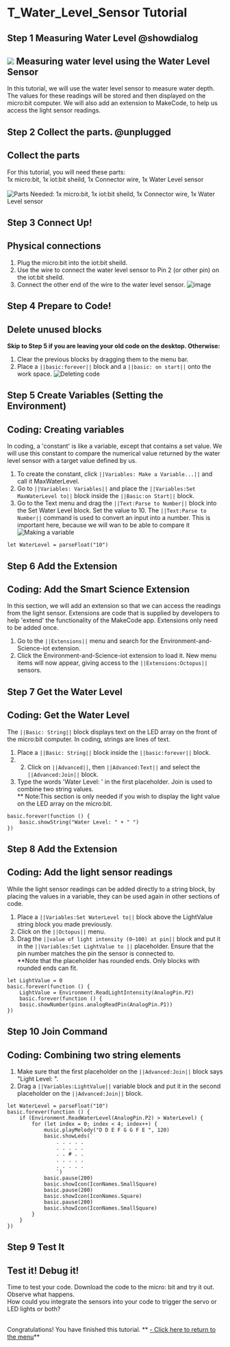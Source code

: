 # T_Water_Level_Sensor Tutorial

<!---------------------------------------------------------------
-------------Water Level Sensor TUTORIAL -  Incomplete ----------
----------------------------------------------------------------->

## Step 1 Measuring Water Level @showdialog

![](https://raw.githubusercontent.com/EarthEdSTEM/earthed-iot-programs-tutorials/master/Images/General/EarthEd_Horizontal_Logo.png)
Measuring water level using the Water Level Sensor
-------------------------------------------

In this tutorial, we will use the water level sensor to measure water depth. The values for these readings will be stored and then displayed on the micro:bit computer. We will also add an extension to MakeCode, to help us access the light sensor readings.

## Step 2 Collect the parts. @unplugged
Collect the parts
-----------------
For this tutorial, you will need these parts:<br>
1x micro:bit, 1x iot:bit sheild, 1x Connector wire, 1x Water Level sensor<br><br>
![Parts Needed: 1x micro:bit, 1x iot:bit sheild, 1x Connector wire, 1x Water Level sensor](https://raw.githubusercontent.com/EarthEdSTEM/earthed-iot-programs-tutorials/master/Images/T_Water_Level_Sensor/IoT_Water_Level_Sensor_Parts_List.png)
<br>

## Step 3 Connect Up!
Physical connections
--------------------
1. Plug the micro:bit into the iot:bit sheild.
2. Use the wire to connect the water level sensor to Pin 2 (or other pin) on the iot:bit sheild. 
3. Connect the other end of the wire to the water level sensor.
![image](https://raw.githubusercontent.com/EarthEdSTEM/earthed-iot-programs-tutorials/master/Images/T_Water_Level_Sensor/IoT_Water_Level_Sensor_Connections.png)

## Step 4 Prepare to Code!
Delete unused blocks
--------------------
**Skip to Step 5 if you are leaving your old code on the desktop. Otherwise:**
1. Clear the previous blocks by dragging them to the menu bar.
2. Place a ``||basic:forever||`` block and a ``||basic: on start||`` onto the work space.
![Deleting code](https://raw.githubusercontent.com/EarthEdSTEM/earthed-iot-programs-tutorials/master/Images/General/Delete_blocks.png)

## Step 5 Create Variables (Setting the Environment)
Coding: Creating variables
--------------------------
In coding, a 'constant' is like a variable, except that contains a set value. We will use this constant to compare the numerical value returned by the water level sensor with a target value defined by us.  
1. To create the constant, click ``||Variables: Make a Variable...||`` and call it MaxWaterLevel.
2. Go to ``||Variables: Variables||`` and place the ``||Variables:Set MaxWaterLevel to||`` block inside the ``||Basic:on Start||`` block.
3. Go to the Text menu and drag the ``||Text:Parse to Number||`` block into the Set Water Level block. Set the value to 10.
The ``||Text:Parse to Number||`` command is used to convert an input into a number. This is important here, because we will wan to be able to compare it 
![Making a variable](https://raw.githubusercontent.com/EarthEdSTEM/earthed-iot-programs-tutorials/master/Images/T_Water_Level_Sensor/IoT_Water_Level_Sensor_Create_Variable.png)

```blocks
let WaterLevel = parseFloat("10")
```

## Step 6 Add the Extension
Coding: Add the Smart Science Extension
----------------------------------------
In this section, we will add an extension so that we can access the readings from the light sensor. Extensions are code that is supplied by developers to help 'extend' the functionality of the MakeCode app. Extensions only need to be added once.
1. Go to the ``||Extensions||`` menu and search for the Environment-and-Science-iot extension. 
2. Click the Environment-and-Science-iot extension to load it. New menu items will now appear, giving access to the ``||Extensions:Octopus||`` sensors.

## Step 7 Get the Water Level
Coding: Get the Water Level
----------------------------------------
The ``||Basic: String||`` block displays text on the LED array on the front of the micro:bit computer. In coding, strings are lines of text. 
1. Place a ``||Basic: String||`` block inside the ``||basic:forever||`` block. 
2. 2. Click on ``||Advanced||``, then ``||Advanced:Text||`` and select the ``||Advanced:Join||`` block.
3. Type the words 'Water Level: ' in the first placeholder. Join is used to combine two string values.<br>
** Note:This section is only needed if you wish to display the light value on the LED array on the micro:bit.
```blocks
basic.forever(function () {
    basic.showString("Water Level: " + " ")
})
```

## Step 8 Add the Extension
Coding: Add the light sensor readings
-------------------------------------
While the light sensor readings can be added directly to a string block, by placing the values in a variable, they can be used again in other sections of code.
1. Place a ``||Variables:Set WaterLevel to||`` block above the LightValue string block you made previously.
2. Click on the ``||Octopus||`` menu.
3. Drag the ``||value of light intensity (0~100) at pin||`` block and put it in the ``||Variables:Set LightValue to ||`` placeholder. Ensure that the pin number matches the pin the sensor is connected to.
<br>**Note that the placeholder has rounded ends. Only blocks with rounded ends can fit.

```blocks
let LightValue = 0
basic.forever(function () {
    LightValue = Environment.ReadLightIntensity(AnalogPin.P2)
    basic.forever(function () {
    basic.showNumber(pins.analogReadPin(AnalogPin.P1))
})
```
## Step 10 Join Command
Coding: Combining two string elements
-------------------------------------
1. Make sure that the first placeholder on the ``||Advanced:Join||`` block says "Light Level: ".
2. Drag a ``||Variables:LightValue||`` variable block and put it in the second placeholder on the ``||Advanced:Join||`` block.

```blocks
let WaterLevel = parseFloat("10")
basic.forever(function () {
    if (Environment.ReadWaterLevel(AnalogPin.P2) > WaterLevel) {
        for (let index = 0; index < 4; index++) {
            music.playMelody("D D E F G G F E ", 120)
            basic.showLeds(`
                . . . . .
                . . . . .
                . . # . .
                . . . . .
                . . . . .
                `)
            basic.pause(200)
            basic.showIcon(IconNames.SmallSquare)
            basic.pause(200)
            basic.showIcon(IconNames.Square)
            basic.pause(200)
            basic.showIcon(IconNames.SmallSquare)
        }
    }
})

```

## Step 9 Test It
Test it! Debug it!
------------------
Time to test your code. Download the code to the micro: bit and try it out. Observe what happens.<br>
How could you integrate the sensors into your code to trigger the servo or LED lights or both?<br><br>

Congratulations! You have finished this tutorial.
** [- Click here to return to the menu](https://sites.google.com/earthed.vic.edu.au/tutorial-iot/home)**<br>

<script src="https://makecode.com/gh-pages-embed.js" > </script><script>makeCodeRender("{{ site.makecode.home_url }}", "{{ site.github.owner_name }}/{ { site.github.repository_name } } ");</script>
